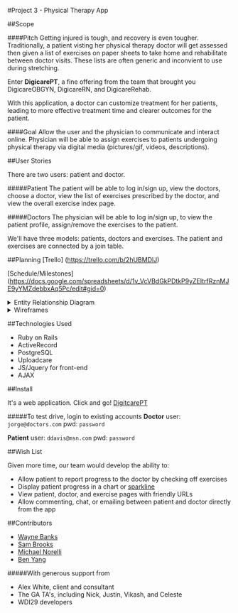 #Project 3 - Physical Therapy App

##Scope

####Pitch
Getting injured is tough, and recovery is even tougher.  Traditionally, a patient visting her physical therapy doctor will get assessed then given a list of exercises on paper sheets to take home and rehabilitate between doctor visits.  These lists are often generic and inconvient to use during stretching.

Enter **DigicarePT**, a fine offering from the team that brought you DigicareOBGYN, DigicareRN, and DigicareRehab.

With this application, a doctor can customize treatment for her patients, leading to more effective treatment time and clearer outcomes for the patient.


####Goal
Allow the user and the physician to communicate and interact online. Physician will be able to assign exercises to patients undergoing physical therapy via digital media (pictures/gif, videos, descriptions).

##User Stories

There are two users: patient and doctor.

#####Patient
The patient will be able to log in/sign up,  view the doctors, choose a doctor, view the list of exercises prescribed by the doctor, and view the overall exercise index page.
 
#####Doctors
The physician will be able to log in/sign up, to view the patient profile, assign/remove the exercises to the patient.

We'll have three models: patients,  doctors and exercises. The patient and exercises are connected by a join table.


##Planning
[Trello] (https://trello.com/b/2hUBMDlJ)

[Schedule/Milestones] (https://docs.google.com/spreadsheets/d/1v_VcVBdGkPDtkP9yZEItrfRznMJE9yYMZdebbxAq5Pc/edit#gid=0)

<details><summary>Entity Relationship Diagram</summary>
![ERD/Model](./planning/ERD.png)
</details>

<details><summary>Wireframes</summary>
![Home](./planning/Home.jpg)
![DoctorSignup](./planning/DoctorSignup.jpg)
![DoctorProfile](./planning/DoctorProfile.jpg)
![PatientProfile](./planning/PatientProfile-DoctorView.jpg)
![ExerciseAssignment](./planning/ExerciseAssignment.jpg)
![ExerciseIndex](./planning/ExerciseIndex.jpg)
![ExerciseShow](./planning/ExerciseShow.jpg)
![PatientSignup](./planning/PatientSignup.jpg)
![PatientProfile](./planning/PatientProfile.jpg)
![DoctorProfile](./planning/DoctorProfile-PatientView.jpg)
![DoctorIndex](./planning/DoctorIndex.jpg)
![About](./planning/About.jpg)
![PatientIndex](./planning/PatientIndex(ICEBOX).jpg)
</details>

##Technologies Used
* Ruby on Rails
* ActiveRecord
* PostgreSQL
* Uploadcare
* JS/Jquery for front-end
* AJAX

##Install

It's a web application.  Click and go!  [DigitcarePT](https://physician-patient-app.herokuapp.com/)

#####To test drive, login to existing accounts
**Doctor**  user: `jorge@doctors.com`  pwd:  `password`

**Patient**  user: `ddavis@msn.com`  pwd:  `password`


##Wish List

Given more time, our team would develop the ability to:

* Allow patient to report progress to the doctor by checking off exercises
* Display patient progress in a chart or [sparkline](https://en.wikipedia.org/wiki/Sparkline)
* View patient, doctor, and exercise pages with friendly URLs
* Allow commenting, chat, or emailing between patient and doctor directly from the app

##Contributors
* [Wayne Banks](https://github.com/Limelight-Management-Group)
* [Sam Brooks](https://github.com/sbrks)
* [Michael Norelli](https://github.com/mnorelli)
* [Ben Yang](https://github.com/byfyang)

#####With generous support from
* Alex White, client and consultant
* The GA TA's, including Nick, Justin, Vikash, and Celeste
* WDI29 developers


